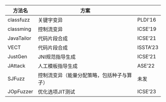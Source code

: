 | 方法名     | 方案                                       |          |
| ---------- | ------------------------------------------ | -------- |
| classfuzz  | 关键字变异                                 | PLDI'16  |
| classming  | 控制流变异                                 | ICSE'19  |
| JavaTailor | 代码片段合成                               | ICSE‘21  |
| VECT       | 代码片段合成                               | ISSTA’23 |
| JustGen    | JNI规范指导生成                            | ICSE‘21  |
| JAttack    | 人工模板指导生成                           | ASE’22   |
| SJFuzz     | 控制流变异（能量分配策略，包括种子与算子） | 未发     |
| JOpFuzzer  | 优化选项JIT测试                            | ICSE‘23  |

